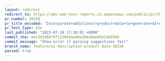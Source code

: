 ```yaml
---
layout: redirect
redirect_to: https://a8c-woo-test-reports.s3.amazonaws.com/public/pr/39150/e2e/index.html
pr_number: 39150
pr_title_encoded: "Incorporate+additional+product+data+to+generate+AI+description"
pr_test_type: e2e
last_published: "2023-07-10 17:38:01 +0000"
commit_sha: eec3d1d66f871220edaedbe38ea9ae93e1ab9366
commit_message: "Show error if parsing suggestions fail"
branch_name: feature/ai-description-product-data-38338
passed: true
---
```

